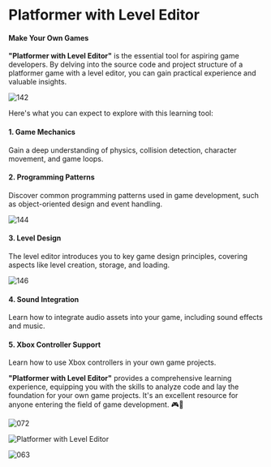 # Platformer with Level Editor

#### Make Your Own Games



**"Platformer with Level Editor"** is the essential tool for aspiring game developers. By delving into the source code and project structure of a platformer game with a level editor, you can gain practical experience and valuable insights.

![142](https://github.com/JoeLumbley/Platformer-with-Level-Editor/assets/77564255/42745952-f5b1-4c03-ac29-c8aec178c5cb)



Here's what you can expect to explore with this learning tool:

#### 1. Game Mechanics
Gain a deep understanding of physics, collision detection, character movement, and game loops.

#### 2. Programming Patterns
Discover common programming patterns used in game development, such as object-oriented design and event handling.

![144](https://github.com/JoeLumbley/Platformer-with-Level-Editor/assets/77564255/7888e141-8729-4d0e-a333-595a4da41a18)



#### 3. Level Design
The level editor introduces you to key game design principles, covering aspects like level creation, storage, and loading.



![146](https://github.com/JoeLumbley/Platformer-with-Level-Editor/assets/77564255/188e4849-bd91-4cb8-9a61-f863285d8ad6)




#### 4. Sound Integration
Learn how to integrate audio assets into your game, including sound effects and music.

#### 5. Xbox Controller Support
Learn how to use Xbox controllers in your own game projects.

**"Platformer with Level Editor"** provides a comprehensive learning experience, equipping you with the skills to analyze code and lay the foundation for your own game projects. It's an excellent resource for anyone entering the field of game development. 🎮🚀






![072](https://github.com/JoeLumbley/Platformer-with-Level-Editor/assets/77564255/c4ae4c4c-7641-4a9f-96d5-c19805fdcc01)





![Platformer with Level Editor](https://github.com/JoeLumbley/Platformer-with-Level-Editor/assets/77564255/9c8fc9e2-5e4f-4f1f-a544-8b5b3a6ad385)

![063](https://github.com/JoeLumbley/Platformer-with-Level-Editor/assets/77564255/c55ed39f-9a4e-43d6-84a0-f5c364f224d9)



































